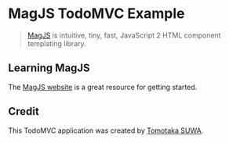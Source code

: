 # MagJS TodoMVC Example

> [MagJS](https://github.com/magnumjs/mag.js/) is intuitive, tiny, fast, JavaScript 2 HTML component templating library.

## Learning MagJS

The [MagJS website](https://github.com/magnumjs/mag.js/blob/master/examples/tutorials/getting-started.md) is a great resource for getting started.

## Credit
This TodoMVC application was created by [Tomotaka SUWA](https://github.com/t-suwa).